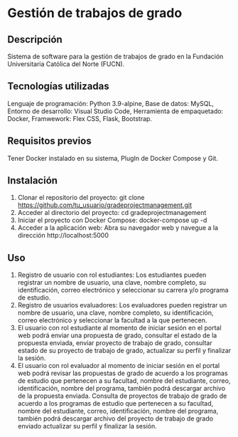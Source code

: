 # Gestión de trabajos de grado

## Descripción

Sistema de software para la gestión de trabajos de grado en la Fundación Universitaria Católica del Norte (FUCN).

## Tecnologías utilizadas

Lenguaje de programación: Python 3.9-alpine,
Base de datos: MySQL,
Entorno de desarrollo: Visual Studio Code,
Herramienta de empaquetado: Docker,
Framwework: Flex CSS, Flask, Bootstrap.

## Requisitos previos

Tener Docker instalado en su sistema, PlugIn de Docker Compose y Git.

## Instalación

1. Clonar el repositorio del proyecto: git clone https://github.com/tu_usuario/gradeprojectmanagement.git
2. Acceder al directorio del proyecto: cd gradeprojectmanagement
3. Iniciar el proyecto con Docker Compose: docker-compose up -d
4. Acceder a la aplicación web: Abra su navegador web y navegue a la dirección http://localhost:5000 

## Uso

1. Registro de usuario con rol estudiantes: Los estudiantes pueden registrar un nombre de usuario, una clave, nombre completo, su identificación, correo electrónico y seleccionar su carrera y/o programa de estudio.
2. Registro de usuarios evaluadores: Los evaluadores pueden registrar un nombre de usuario, una clave, nombre completo, su identificación, correo electrónico y seleccionar la facultad a la que pertenecen.
3. El usuario con rol estudiante al momento de iniciar sesión en el portal web podrá enviar una propuesta de grado, consultar el estado de la propuesta enviada, enviar proyecto de trabajo de grado, consultar estado de su proyecto de trabajo de grado, actualizar su perfil y finalizar la sesión.
4. El usuario con rol evaluador al momento de iniciar sesión en el portal web podrá revisar las propuestas de grado de acuerdo a los programas de estudio que pertenecen a su facultad, nombre del estudiante, correo, identificación, nombre del programa, también podrá descargar archivo de la propuesta enviada. Consulta de proyectos de trabajo de grado de acuerdo a los programas de estudio que pertenecen a su facultad, nombre del estudiante, correo, identificación, nombre del programa, también podrá descargar archivo del proyecto de trabajo de grado enviado actualizar su perfil y finalizar la sesión.

